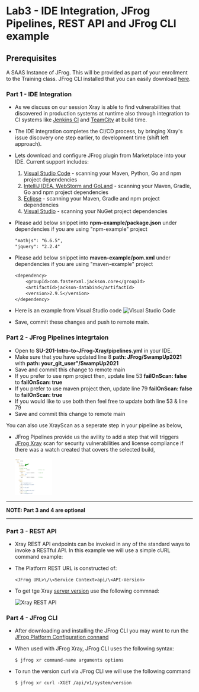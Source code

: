 # Lab3 - IDE Integration, JFrog Pipelines, REST API and JFrog CLI example

## Prerequisites
A SAAS Instance of JFrog. This will be provided as part of your enrollment to the Training class. JFrog CLI installed that you can easily download [here](https://jfrog.com/getcli/).

### Part 1 - IDE Integration

- As we discuss on our session Xray is able to find vulnerabilities that discovered in production systems at runtime also through integration to CI systems like [Jenkins CI](https://www.jfrog.com/confluence/display/JFROG/Jenkins+Artifactory+Plug-in) and [TeamCity](https://www.jfrog.com/confluence/display/JFROG/TeamCity+Artifactory+Plug-in) at build time. 

- The IDE integration completes the CI/CD process, by bringing Xray's issue discovery one step earlier, to development time (shift left approach).
- Lets download and configure JFrog plugin from Marketplace into your IDE. Current support includes:
    1. [Visual Studio Code](https://marketplace.visualstudio.com/items?itemName=JFrog.jfrog-vscode-extension) - scanning your Maven, Python, Go and npm project dependencies
    2. [IntelliJ IDEA, WebStorm and GoLand](https://www.jfrog.com/confluence/display/JFROG/JFrog+IntelliJ+IDEA+Plugin) - scanning your Maven, Gradle, Go and npm project dependencies
    3. [Eclipse](https://www.jfrog.com/confluence/display/JFROG/JFrog+Eclipse+IDE+Plugin) - scanning your Maven, Gradle and npm project dependencies
    4. [Visual Studio](https://www.jfrog.com/confluence/display/JFROG/JFrog+Visual+Studio+Extension) - scanning your NuGet project dependencies

- Please add below snippet into **npm-example/package.json** under dependencies if you are using "npm-example" project

    ```
    "mathjs": "6.6.5",
    "jquery": "2.2.4"
    ```

- Please add below snippet into **maven-example/pom.xml** under dependencies if you are using "maven-example" project

    ```
    <dependency>
        <groupId>com.fasterxml.jackson.core</groupId>
        <artifactId>jackson-databind</artifactId>
        <version>2.9.5</version>
    </dependency>
    ```

- Here is an example from Visual Studio code
    <img src="/SU-201-Intro-to-JFrog-Xray/Lab3/images/1.gif" alt="Visual Studio Code" style="height: 100px; width:100px;"/>

- Save, commit these changes and push to remote main. 


### Part 2 - JFrog Pipelines integrtaion

- Open to **SU-201-Intro-to-JFrog-Xray/pipelines.yml** in your IDE. 
- Make sure that you have updated line 8 **path: JFrog/SwampUp2021** with **path: your_git_user"/SwampUp2021**
- Save and commit this change to remote main
- If you prefer to use npm project then, update line 53 **failOnScan: false** to **failOnScan: true** 
- If you prefer to use maven project then, update line 79 **failOnScan: false** to **failOnScan: true**
- If you would like to use both then feel free to update both line 53 & line 79
- Save and commit this change to remote main

You can also use XrayScan as a seperate step in your pipeline as below,
- JFrog Pipelines provide us the avility to add a step that will triggers [JFrog Xray](https://www.jfrog.com/confluence/display/JFROG/JFrog+Xray) scan for security vulnerabilities and license compliance if there was a watch created that covers the selected build,

    <img src="/SU-201-Intro-to-JFrog-Xray/Lab3/images/2.png" alt=" JFrog Pipelines integrtaion" style="height: 100px; width:100px;"/>


*******************************************************************************************************
**NOTE: Part 3 and 4 are optional**
*******************************************************************************************************

### Part 3 - REST API

- Xray REST API endpoints can be invoked in any of the standard ways to invoke a RESTful API. In this example we will use a simple cURL command example:

- The Platform REST URL is constructed of: 

    ```
    <JFrog URL>\/\<Service Context>api/\<API-Version>
    ```

- To get tge Xray [server version](https://www.jfrog.com/confluence/display/JFROG/Xray+REST+API#XrayRESTAPI-GetVersion) use the following commnad:

    <img src="/SU-201-Intro-to-JFrog-Xray/Lab3/images/3.png" alt="Xray REST API" style="height: 100px; width:100px;"/>



### Part 4 - JFrog CLI

-  After downloading and installing the JFrog CLI you may want to run the [JFrog Platform Configuration connand](https://www.jfrog.com/confluence/display/CLI/JFrog+CLI#JFrogCLI-JFrogPlatformConfiguration)  

-  When used with JFrog Xray, JFrog CLI uses the following syntax:

    ```
    $ jfrog xr command-name arguments options
    ```

- To run the version curl via JFrog CLI we will use the following command

    ```
    $ jfrog xr curl -XGET /api/v1/system/version
    ```
